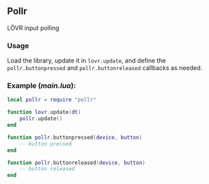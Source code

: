 ## Pollr

LÖVR input polling

### Usage

Load the library, update it in `lovr.update`, and define the `pollr.buttonpressed` and `pollr.buttonreleased` callbacks as needed.

### Example (*main.lua*):

```lua
local pollr = require "pollr"

function lovr.update(dt)
    pollr.update()
end

function pollr.buttonpressed(device, button)
    -- button pressed
end

function pollr.buttonreleased(device, button)
    -- button released
end
```
